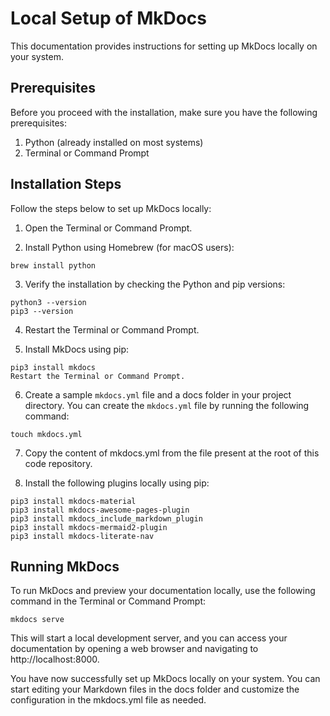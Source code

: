 # Local Setup of MkDocs

This documentation provides instructions for setting up MkDocs locally on your system.

## Prerequisites

Before you proceed with the installation, make sure you have the following prerequisites:

1. Python (already installed on most systems)
2. Terminal or Command Prompt


## Installation Steps

Follow the steps below to set up MkDocs locally:

1. Open the Terminal or Command Prompt.

2. Install Python using Homebrew (for macOS users):

```
brew install python
```

3. Verify the installation by checking the Python and pip versions:

```
python3 --version
pip3 --version
```

4. Restart the Terminal or Command Prompt.

5. Install MkDocs using pip:

```
pip3 install mkdocs
Restart the Terminal or Command Prompt.
```

6. Create a sample `mkdocs.yml` file and a docs folder in your project directory. You can create the `mkdocs.yml` file by running the following command:

```
touch mkdocs.yml
```

7. Copy the content of mkdocs.yml from the file present at the root of this code repository.

8. Install the following plugins locally using pip:

```
pip3 install mkdocs-material
pip3 install mkdocs-awesome-pages-plugin
pip3 install mkdocs_include_markdown_plugin
pip3 install mkdocs-mermaid2-plugin
pip3 install mkdocs-literate-nav
```


## Running MkDocs
To run MkDocs and preview your documentation locally, use the following command in the Terminal or Command Prompt:

```
mkdocs serve
```

This will start a local development server, and you can access your documentation by opening a web browser and navigating to http://localhost:8000.

You have now successfully set up MkDocs locally on your system. You can start editing your Markdown files in the docs folder and customize the configuration in the mkdocs.yml file as needed.